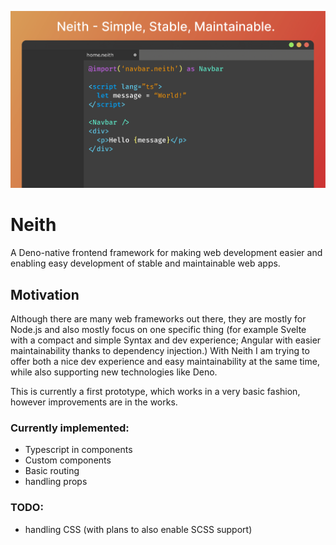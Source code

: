 ![](readme/title.png)

# Neith
A Deno-native frontend framework for making web development easier and enabling easy development of stable and maintainable web apps.

## Motivation

Although there are many web frameworks out there, they are mostly for Node.js and also mostly focus on one specific thing (for example Svelte with a compact and simple Syntax and dev experience; Angular with easier maintainability thanks to dependency injection.) With Neith I am trying to offer both a nice dev experience and easy maintainability at the same time, while also supporting new technologies like Deno.

This is currently a first prototype, which works in a very basic fashion, however improvements are in the works.

### Currently implemented:
 - Typescript in components
 - Custom components
 - Basic routing
 - handling props

### TODO:
 - handling CSS (with plans to also enable SCSS support)
